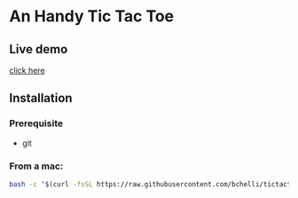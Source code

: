 An Handy Tic Tac Toe
====================

Live demo
---------
[click here](http://rawgit.com/bchelli/tictactoe/master/index.html)

Installation
------------

### Prerequisite

* git

### From a mac:

```bash
bash -c "$(curl -fsSL https://raw.githubusercontent.com/bchelli/tictactoe/master/install.sh)"
```
